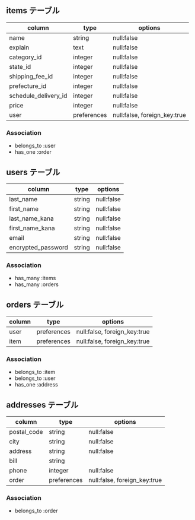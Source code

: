 ## items テーブル

| column               | type        | options                      |
| -------------------- | ----------- | ---------------------------- |
| name                 | string      | null:false                   |
| explain              | text        | null:false                   |
| category_id          | integer     | null:false                   |
| state_id             | integer     | null:false                   |
| shipping_fee_id      | integer     | null:false                   |
| prefecture_id        | integer     | null:false                   |
| schedule_delivery_id | integer     | null:false                   |
| price                | integer     | null:false                   |
| user                 | preferences | null:false, foreign_key:true |

### Association

- belongs_to :user
- has_one :order

## users テーブル

| column             | type   | options    |
| ------------------ | ------ | ---------- |
| last_name          | string | null:false |
| first_name         | string | null:false |
| last_name_kana     | string | null:false |
| first_name_kana    | string | null:false |
| email              | string | null:false |
| encrypted_password | string | null:false |

### Association

- has_many :items
- has_many :orders

## orders テーブル

| column | type        | options                      |
| ------ | ----------- | ---------------------------- |
| user   | preferences | null:false, foreign_key:true |
| item   | preferences | null:false, foreign_key:true |

### Association

- belongs_to :item
- belongs_to :user
- has_one :address

## addresses テーブル

| column      | type        | options                      |
| ----------- | ----------- | ---------------------------- |
| postal_code | string      | null:false                   |
| city        | string      | null:false                   |
| address     | string      | null:false                   |
| bill        | string      |                              |
| phone       | integer     | null:false                   |
| order       | preferences | null:false, foreign_key:true |

### Association

- belongs_to :order
